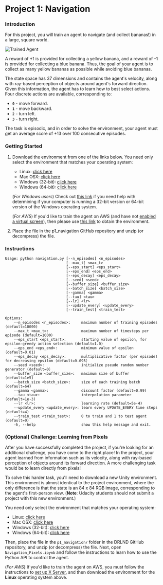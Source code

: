 [//]: # (Image References)

[image1]: https://user-images.githubusercontent.com/10624937/42135619-d90f2f28-7d12-11e8-8823-82b970a54d7e.gif "Trained Agent"

# Project 1: Navigation

### Introduction

For this project, you will train an agent to navigate (and collect bananas!) in a large, square world.  

![Trained Agent][image1]

A reward of +1 is provided for collecting a yellow banana, and a reward of -1 is provided for collecting a blue banana.  Thus, the goal of your agent is to collect as many yellow bananas as possible while avoiding blue bananas.  

The state space has 37 dimensions and contains the agent's velocity, along with ray-based perception of objects around agent's forward direction.  Given this information, the agent has to learn how to best select actions.  Four discrete actions are available, corresponding to:
- **`0`** - move forward.
- **`1`** - move backward.
- **`2`** - turn left.
- **`3`** - turn right.

The task is episodic, and in order to solve the environment, your agent must get an average score of +13 over 100 consecutive episodes.

### Getting Started

1. Download the environment from one of the links below.  You need only select the environment that matches your operating system:
    - Linux: [click here](https://s3-us-west-1.amazonaws.com/udacity-drlnd/P1/Banana/Banana_Linux.zip)
    - Mac OSX: [click here](https://s3-us-west-1.amazonaws.com/udacity-drlnd/P1/Banana/Banana.app.zip)
    - Windows (32-bit): [click here](https://s3-us-west-1.amazonaws.com/udacity-drlnd/P1/Banana/Banana_Windows_x86.zip)
    - Windows (64-bit): [click here](https://s3-us-west-1.amazonaws.com/udacity-drlnd/P1/Banana/Banana_Windows_x86_64.zip)
    
    (_For Windows users_) Check out [this link](https://support.microsoft.com/en-us/help/827218/how-to-determine-whether-a-computer-is-running-a-32-bit-version-or-64) if you need help with determining if your computer is running a 32-bit version or 64-bit version of the Windows operating system.

    (_For AWS_) If you'd like to train the agent on AWS (and have not [enabled a virtual screen](https://github.com/Unity-Technologies/ml-agents/blob/master/docs/Training-on-Amazon-Web-Service.md)), then please use [this link](https://s3-us-west-1.amazonaws.com/udacity-drlnd/P1/Banana/Banana_Linux_NoVis.zip) to obtain the environment.

2. Place the file in the p1_navigation GitHub repository and unzip (or decompress) the file. 

### Instructions

```
Usage: python navigation.py [--n_episodes] <n_episodes> 
                            [--max_t] <max_t> 
                            [--eps_start] <eps_start> 
                            [--eps_end] <eps_end> 
                            [--eps_decay] <eps_decay> 
                            [--seed] <seed> 
                            [--buffer_size] <buffer_size> 
                            [--batch_size] <batch_size> 
                            [--gamma] <gamma> 
                            [--tau] <tau> 
                            [--lr] <lr> 
                            [--update_every] <update_every> 
                            [--train_test] <train_test>

Options: 
    --n_episodes <n_episodes>:     maximum number of training episodes (default=10000)
    --max_t <max_t>:               maximum number of timesteps per episode (default=1000)
    --eps_start <eps_start>:       starting value of epsilon, for epsilon-greedy action selection (default=1.0)
    --eps_end <eps_end>:           minimum value of epsilon (default=0.01)
    --eps_decay <eps_decay>:       multiplicative factor (per episode) for decreasing epsilon (default=0.095)
    --seed <seed>:                 initialize pseudo random number generator (default=0)
    --buffer_size <buffer_size>:   maximum size of buffer (default=1e5)
    --batch_size <batch_size>:     size of each training batch (default=64)
    --gamma <gamma>:               discount factor (default=0.99)
    --tau <tau>:                   interpolation parameter (default=1e-3)
    --lr <lr>:                     learning rate (default=5e-4)
    --update_every <update_every>: learn every UPDATE_EVERY time steps (default=4)
    --train_test <train_test>:     0 to train and 1 to test agent (default=0)
    -h, --help                     show this help message and exit.
``` 

### (Optional) Challenge: Learning from Pixels

After you have successfully completed the project, if you're looking for an additional challenge, you have come to the right place!  In the project, your agent learned from information such as its velocity, along with ray-based perception of objects around its forward direction.  A more challenging task would be to learn directly from pixels!

To solve this harder task, you'll need to download a new Unity environment.  This environment is almost identical to the project environment, where the only difference is that the state is an 84 x 84 RGB image, corresponding to the agent's first-person view.  (**Note**: Udacity students should not submit a project with this new environment.)

You need only select the environment that matches your operating system:
- Linux: [click here](https://s3-us-west-1.amazonaws.com/udacity-drlnd/P1/Banana/VisualBanana_Linux.zip)
- Mac OSX: [click here](https://s3-us-west-1.amazonaws.com/udacity-drlnd/P1/Banana/VisualBanana.app.zip)
- Windows (32-bit): [click here](https://s3-us-west-1.amazonaws.com/udacity-drlnd/P1/Banana/VisualBanana_Windows_x86.zip)
- Windows (64-bit): [click here](https://s3-us-west-1.amazonaws.com/udacity-drlnd/P1/Banana/VisualBanana_Windows_x86_64.zip)

Then, place the file in the `p1_navigation/` folder in the DRLND GitHub repository, and unzip (or decompress) the file.  Next, open `Navigation_Pixels.ipynb` and follow the instructions to learn how to use the Python API to control the agent.

(_For AWS_) If you'd like to train the agent on AWS, you must follow the instructions to [set up X Server](https://github.com/Unity-Technologies/ml-agents/blob/master/docs/Training-on-Amazon-Web-Service.md), and then download the environment for the **Linux** operating system above.
